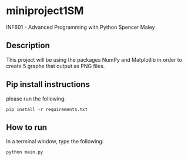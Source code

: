 # miniproject1SM

INF601 - Advanced Programming with Python 
Spencer Maley

## Description
This project will be using the packages NumPy and Matplotlib in order to create 5 graphs that output as PNG files.

## Pip install instructions

please run the following:
```
pip install -r requirements.txt
```

## How to run
In a terminal window, type the following:
```
python main.py
```
